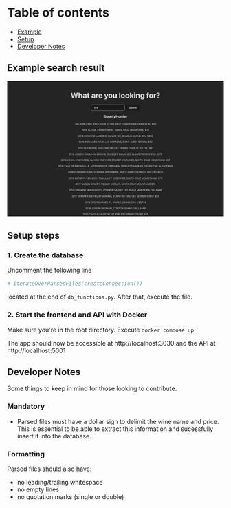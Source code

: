 # Table of contents

- [Example](#example-search-result)
- [Setup](#setup-steps)
- [Developer Notes](#developer-notes)

## Example search result

![Searching for "cru"](./project-pics/screenshot.png)

## Setup steps

### 1. Create the database

Uncomment the following line

```python
# iterateOverParsedFiles(createConnection())
```

located at the end of `db_functions.py`. After that, execute the file.

### 2. Start the frontend and API with Docker

Make sure you're in the root directory.
Execute `docker compose up`

The app should now be accessible at http://localhost:3030
and the API at http://localhost:5001

## Developer Notes

Some things to keep in mind for those looking to contribute.

### Mandatory

- Parsed files must have a dollar sign to delimit the wine name and price. This is essential to be able to extract this information and sucessfully insert it into the database.

### Formatting

Parsed files should also have:

- no leading/trailing whitespace
- no empty lines
- no quotation marks (single or double)

